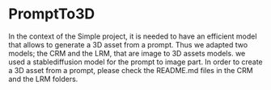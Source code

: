 # PromptTo3D
In the context of the Simple project, it is needed to have an efficient model that allows to generate a 3D asset from a prompt.
Thus we adapted two models; the CRM and the LRM, that are image to 3D assets models. we used a stablediffusion model for the prompt to image part. In order to create a 3D asset from a prompt, please check the README.md files in the CRM and the LRM folders.
